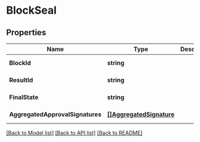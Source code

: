 # BlockSeal

## Properties
Name | Type | Description | Notes
------------ | ------------- | ------------- | -------------
**BlockId** | **string** |  | [default to null]
**ResultId** | **string** |  | [default to null]
**FinalState** | **string** |  | [default to null]
**AggregatedApprovalSignatures** | [**[]AggregatedSignature**](AggregatedSignature.md) |  | [default to null]

[[Back to Model list]](../README.md#documentation-for-models) [[Back to API list]](../README.md#documentation-for-api-endpoints) [[Back to README]](../README.md)

